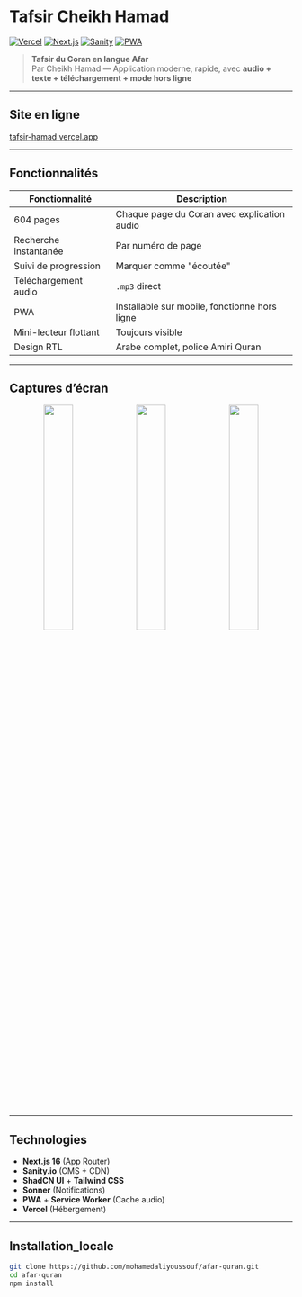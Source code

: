 # Tafsir Cheikh Hamad

[![Vercel](https://img.shields.io/badge/Vercel-Déployé-000000?style=flat&logo=vercel)](https://tafsir-hamad.vercel.app)
[![Next.js](https://img.shields.io/badge/Next.js-16-000000?style=flat&logo=next.js)](https://nextjs.org)
[![Sanity](https://img.shields.io/badge/Sanity-CMS-F03A58?style=flat&logo=sanity)](https://sanity.io)
[![PWA](https://img.shields.io/badge/PWA-Prête-5A2D91?style=flat&logo=pwa)](https://tafsir-hamad.vercel.app)

> **Tafsir du Coran en langue Afar**  
> Par Cheikh Hamad — Application moderne, rapide, avec **audio + texte + téléchargement + mode hors ligne**

---

## Site en ligne
[tafsir-hamad.vercel.app](https://tafsir-hamad.vercel.app)

---

## Fonctionnalités

| Fonctionnalité | Description |
|----------------|-----------|
| 604 pages | Chaque page du Coran avec explication audio |
| Recherche instantanée | Par numéro de page |
| Suivi de progression | Marquer comme "écoutée" |
| Téléchargement audio | `.mp3` direct |
| PWA | Installable sur mobile, fonctionne hors ligne |
| Mini-lecteur flottant | Toujours visible |
| Design RTL | Arabe complet, police Amiri Quran |

---

## Captures d’écran

<div align="center">
  <img src="https://raw.githubusercontent.com/mohamedaliyoussouf/tafsir-app/main/screenshots/home.jpg" width="32%" />
  <img src="https://raw.githubusercontent.com/mohamedaliyoussouf/tafsir-app/main/screenshots/player.jpg" width="32%" />
  <img src="https://raw.githubusercontent.com/mohamedaliyoussouf/tafsir-app/main/screenshots/pwa.jpg" width="32%" />
</div>

---

## Technologies

- **Next.js 16** (App Router)
- **Sanity.io** (CMS + CDN)
- **ShadCN UI** + **Tailwind CSS**
- **Sonner** (Notifications)
- **PWA** + **Service Worker** (Cache audio)
- **Vercel** (Hébergement)

---

## Installation_locale

```bash
git clone https://github.com/mohamedaliyoussouf/afar-quran.git
cd afar-quran
npm install